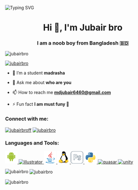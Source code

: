 ![Typing SVG](https://readme-typing-svg.herokuapp.com?color=%23F70B10&size=27&lines=This+is+Jubair-bro;+It's+Not+A+Name+Brother;It's+A+Emotion;Thank+You+Everyone+Love+You+All)
<h1 align="center">Hi 👋, I'm Jubair bro</h1>
<h3 align="center">I am a noob boy from Bangladesh 🇧🇩</h3>

<p align="left"> <img src="https://komarev.com/ghpvc/?username=jubairbro&label=Profile%20views&color=0e75b6&style=flat" alt="jubairbro" /> </p>

<p align="left"> <a href="https://github.com/ryo-ma/github-profile-trophy"><img src="https://github-profile-trophy.vercel.app/?username=jubairbro" alt="jubairbro" /></a> </p>

- 🔭 I’m a student **madrasha**

- 💬 Ask me about **who are you**

- 📫 How to reach me **mdjubair6460@gmail.com**

- ⚡ Fun fact **I am must funy 🙂**

<h3 align="left">Connect with me:</h3>
<p align="left">
<a href="https://fb.com/jubairbroff" target="blank"><img align="center" src="https://raw.githubusercontent.com/rahuldkjain/github-profile-readme-generator/master/src/images/icons/Social/facebook.svg" alt="jubairbroff" height="30" width="40" /></a>
<a href="https://www.youtube.com/c/jubairbro" target="blank"><img align="center" src="https://raw.githubusercontent.com/rahuldkjain/github-profile-readme-generator/master/src/images/icons/Social/youtube.svg" alt="jubairbro" height="30" width="40" /></a>
</p>

<h3 align="left">Languages and Tools:</h3>
<p align="left"> <a href="https://developer.android.com" target="_blank" rel="noreferrer"> <img src="https://raw.githubusercontent.com/devicons/devicon/master/icons/android/android-original-wordmark.svg" alt="android" width="40" height="40"/> </a> <a href="https://www.adobe.com/in/products/illustrator.html" target="_blank" rel="noreferrer"> <img src="https://www.vectorlogo.zone/logos/adobe_illustrator/adobe_illustrator-icon.svg" alt="illustrator" width="40" height="40"/> </a> <a href="https://www.java.com" target="_blank" rel="noreferrer"> <img src="https://raw.githubusercontent.com/devicons/devicon/master/icons/java/java-original.svg" alt="java" width="40" height="40"/> </a> <a href="https://www.linux.org/" target="_blank" rel="noreferrer"> <img src="https://raw.githubusercontent.com/devicons/devicon/master/icons/linux/linux-original.svg" alt="linux" width="40" height="40"/> </a> <a href="https://www.photoshop.com/en" target="_blank" rel="noreferrer"> <img src="https://raw.githubusercontent.com/devicons/devicon/master/icons/photoshop/photoshop-line.svg" alt="photoshop" width="40" height="40"/> </a> <a href="https://www.python.org" target="_blank" rel="noreferrer"> <img src="https://raw.githubusercontent.com/devicons/devicon/master/icons/python/python-original.svg" alt="python" width="40" height="40"/> </a> <a href="https://quasar.dev/" target="_blank" rel="noreferrer"> <img src="https://cdn.quasar.dev/logo/svg/quasar-logo.svg" alt="quasar" width="40" height="40"/> </a> <a href="https://unity.com/" target="_blank" rel="noreferrer"> <img src="https://www.vectorlogo.zone/logos/unity3d/unity3d-icon.svg" alt="unity" width="40" height="40"/> </a> </p>

<p><img align="left" src="https://github-readme-stats.vercel.app/api/top-langs?username=jubairbro&show_icons=true&locale=en&layout=compact" alt="jubairbro" /></p>

<p>&nbsp;<img align="center" src="https://github-readme-stats.vercel.app/api?username=jubairbro&show_icons=true&locale=en" alt="jubairbro" /></p>

<p><img align="center" src="https://github-readme-streak-stats.herokuapp.com/?user=jubairbro&" alt="jubairbro" /></p>

